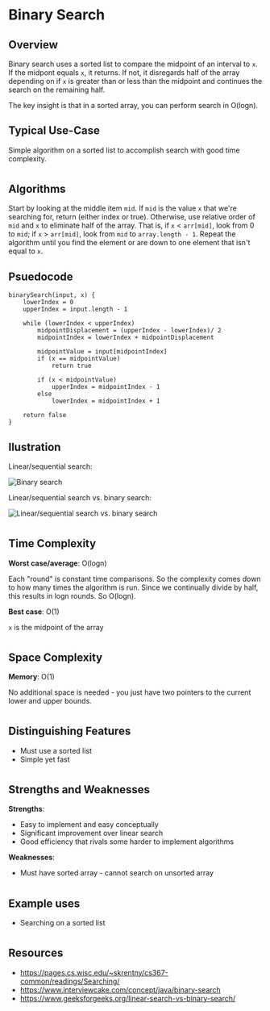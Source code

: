 # Binary Search
## Overview

Binary search uses a sorted list to compare the midpoint of an interval to `x`. If the midpont equals `x`, it returns. If not, it disregards half of the array depending on if `x` is greater than or less than the midpoint and continues the search on the remaining half.   

The key insight is that in a sorted array, you can perform search in O(logn).

## Typical Use-Case

Simple algorithm on a sorted list to accomplish search with good time complexity.

#
## Algorithms

Start by looking at the middle item `mid`. If `mid` is the value `x` that we're searching for, return (either index or true). Otherwise, use relative order of `mid` and `x` to eliminate half of the array. That is, if `x` < `arr[mid]`, look from 0 to `mid`; if `x` > `arr[mid]`, look from `mid` to `array.length - 1`. Repeat the algorithm until you find the element or are down to one element that isn't equal to `x`.

## Psuedocode
```
binarySearch(input, x) {
    lowerIndex = 0
    upperIndex = input.length - 1

    while (lowerIndex < upperIndex)
        midpointDisplacement = (upperIndex - lowerIndex)/ 2
        midpointIndex = lowerIndex + midpointDisplacement

        midpointValue = input[midpointIndex]
        if (x == midpointValue)
            return true

        if (x < midpointValue)
            upperIndex = midpointIndex - 1
        else 
            lowerIndex = midpointIndex + 1

    return false
}
```

## Ilustration
Linear/sequential search:

![Binary search](https://d18l82el6cdm1i.cloudfront.net/uploads/bePceUMnSG-binary_search_gif.gif)

Linear/sequential search vs. binary search:

![Linear/sequential search vs. binary search](https://c.tenor.com/Jl0YrqxnHmAAAAAd/binary-search-sequence-search.gif)

#
## Time Complexity
**Worst case/average**: O(logn)

Each "round" is constant time comparisons. So the complexity comes down to how many times the algorithm is run. Since we continually divide by half, this results in logn rounds. So O(logn).

**Best case**: O(1)

`x` is the midpoint of the array

#
## Space Complexity
**Memory**: O(1)

No additional space is needed - you just have two pointers to the current lower and upper bounds.

#
## Distinguishing Features
- Must use a sorted list
- Simple yet fast

#
## Strengths and Weaknesses

**Strengths**:
- Easy to implement and easy conceptually
- Significant improvement over linear search
- Good efficiency that rivals some harder to implement algorithms

**Weaknesses**:
- Must have sorted array - cannot search on unsorted array

#
## Example uses
- Searching on a sorted list

#
## Resources
- https://pages.cs.wisc.edu/~skrentny/cs367-common/readings/Searching/
- https://www.interviewcake.com/concept/java/binary-search
- https://www.geeksforgeeks.org/linear-search-vs-binary-search/

#